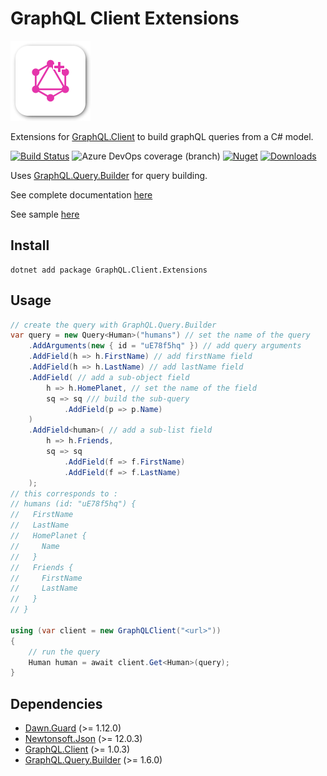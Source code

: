 # GraphQL Client Extensions

![logo](https://raw.githubusercontent.com/charlesdevandiere/graphql-client-extensions/master/logo.png)

Extensions for [GraphQL.Client](https://github.com/graphql-dotnet/graphql-client) to build graphQL queries from a C# model.

[![Build Status](https://dev.azure.com/charlesdevandiere/charlesdevandiere/_apis/build/status/charlesdevandiere.graphql-client-extensions?branchName=master)](https://dev.azure.com/charlesdevandiere/charlesdevandiere/_build/latest?definitionId=1&branchName=master)
![Azure DevOps coverage (branch)](https://img.shields.io/azure-devops/coverage/charlesdevandiere/charlesdevandiere/1/master)
[![Nuget](https://img.shields.io/nuget/v/GraphQL.Client.Extensions.svg?color=blue&logo=nuget)](https://www.nuget.org/packages/GraphQL.Client.Extensions)
[![Downloads](https://img.shields.io/nuget/dt/GraphQL.Client.Extensions.svg?logo=nuget)](https://www.nuget.org/packages/GraphQL.Client.Extensions)

Uses [GraphQL.Query.Builder](https://github.com/charlesdevandiere/graphql-query-builder-dotnet) for query building.

See complete documentation [here](https://charlesdevandiere.github.io/graphql-client-extensions/)

See sample [here](https://github.com/charlesdevandiere/graphql-client-extensions/tree/master/sample/Pokedex)

## Install

```console
dotnet add package GraphQL.Client.Extensions
```

## Usage

```csharp
// create the query with GraphQL.Query.Builder
var query = new Query<Human>("humans") // set the name of the query
    .AddArguments(new { id = "uE78f5hq" }) // add query arguments
    .AddField(h => h.FirstName) // add firstName field
    .AddField(h => h.LastName) // add lastName field
    .AddField( // add a sub-object field
        h => h.HomePlanet, // set the name of the field
        sq => sq /// build the sub-query
            .AddField(p => p.Name)
    )
    .AddField<human>( // add a sub-list field
        h => h.Friends,
        sq => sq
            .AddField(f => f.FirstName)
            .AddField(f => f.LastName)
    );
// this corresponds to :
// humans (id: "uE78f5hq") {
//   FirstName
//   LastName
//   HomePlanet {
//     Name
//   }
//   Friends {
//     FirstName
//     LastName
//   }
// }

using (var client = new GraphQLClient("<url>"))
{
    // run the query
    Human human = await client.Get<Human>(query);
}
```

## Dependencies

- [Dawn.Guard](https://www.nuget.org/packages/Dawn.Guard/) (>= 1.12.0)
- [Newtonsoft.Json](https://www.nuget.org/packages/GraphQL.Client/) (>= 12.0.3)
- [GraphQL.Client](https://www.nuget.org/packages/GraphQL.Client/) (>= 1.0.3)
- [GraphQL.Query.Builder](https://www.nuget.org/packages/GraphQL.Query.Builder/) (>= 1.6.0)
